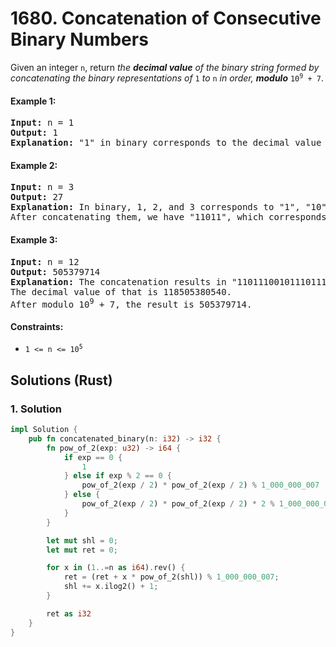 # 1680. Concatenation of Consecutive Binary Numbers
Given an integer `n`, return *the **decimal value** of the binary string formed by concatenating the binary representations of* `1` *to* `n` *in order, **modulo*** <code>10<sup>9</sup> + 7</code>.

#### Example 1:
<pre>
<strong>Input:</strong> n = 1
<strong>Output:</strong> 1
<strong>Explanation:</strong> "1" in binary corresponds to the decimal value 1.
</pre>

#### Example 2:
<pre>
<strong>Input:</strong> n = 3
<strong>Output:</strong> 27
<strong>Explanation:</strong> In binary, 1, 2, and 3 corresponds to "1", "10", and "11".
After concatenating them, we have "11011", which corresponds to the decimal value 27.
</pre>

#### Example 3:
<pre>
<strong>Input:</strong> n = 12
<strong>Output:</strong> 505379714
<strong>Explanation:</strong> The concatenation results in "1101110010111011110001001101010111100".
The decimal value of that is 118505380540.
After modulo 10<sup>9</sup> + 7, the result is 505379714.
</pre>

#### Constraints:
* <code>1 <= n <= 10<sup>5</sup></code>

## Solutions (Rust)

### 1. Solution
```Rust
impl Solution {
    pub fn concatenated_binary(n: i32) -> i32 {
        fn pow_of_2(exp: u32) -> i64 {
            if exp == 0 {
                1
            } else if exp % 2 == 0 {
                pow_of_2(exp / 2) * pow_of_2(exp / 2) % 1_000_000_007
            } else {
                pow_of_2(exp / 2) * pow_of_2(exp / 2) * 2 % 1_000_000_007
            }
        }

        let mut shl = 0;
        let mut ret = 0;

        for x in (1..=n as i64).rev() {
            ret = (ret + x * pow_of_2(shl)) % 1_000_000_007;
            shl += x.ilog2() + 1;
        }

        ret as i32
    }
}
```
